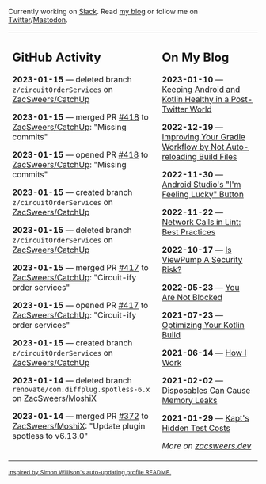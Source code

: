 Currently working on [Slack](https://slack.com/). Read [my blog](https://zacsweers.dev/) or follow me on [Twitter](https://twitter.com/ZacSweers)/[Mastodon](https://hachyderm.io/@ZacSweers).

<table><tr><td valign="top" width="60%">

## GitHub Activity
<!-- githubActivity starts -->
**2023-01-15** — deleted branch `z/circuitOrderServices` on [ZacSweers/CatchUp](https://github.com/ZacSweers/CatchUp)

**2023-01-15** — merged PR [#418](https://github.com/ZacSweers/CatchUp/pull/418) to [ZacSweers/CatchUp](https://github.com/ZacSweers/CatchUp): "Missing commits"

**2023-01-15** — opened PR [#418](https://github.com/ZacSweers/CatchUp/pull/418) to [ZacSweers/CatchUp](https://github.com/ZacSweers/CatchUp): "Missing commits"

**2023-01-15** — created branch `z/circuitOrderServices` on [ZacSweers/CatchUp](https://github.com/ZacSweers/CatchUp)

**2023-01-15** — deleted branch `z/circuitOrderServices` on [ZacSweers/CatchUp](https://github.com/ZacSweers/CatchUp)

**2023-01-15** — merged PR [#417](https://github.com/ZacSweers/CatchUp/pull/417) to [ZacSweers/CatchUp](https://github.com/ZacSweers/CatchUp): "Circuit-ify order services"

**2023-01-15** — opened PR [#417](https://github.com/ZacSweers/CatchUp/pull/417) to [ZacSweers/CatchUp](https://github.com/ZacSweers/CatchUp): "Circuit-ify order services"

**2023-01-15** — created branch `z/circuitOrderServices` on [ZacSweers/CatchUp](https://github.com/ZacSweers/CatchUp)

**2023-01-14** — deleted branch `renovate/com.diffplug.spotless-6.x` on [ZacSweers/MoshiX](https://github.com/ZacSweers/MoshiX)

**2023-01-14** — merged PR [#372](https://github.com/ZacSweers/MoshiX/pull/372) to [ZacSweers/MoshiX](https://github.com/ZacSweers/MoshiX): "Update plugin spotless to v6.13.0"
<!-- githubActivity ends -->
</td><td valign="top" width="40%">

## On My Blog
<!-- blog starts -->
**2023-01-10** — [Keeping Android and Kotlin Healthy in a Post-Twitter World](https://www.zacsweers.dev/keeping-android-healthy/)

**2022-12-19** — [Improving Your Gradle Workflow by Not Auto-reloading Build Files](https://www.zacsweers.dev/improving-your-workflow-by-not-auto-reloading-build-files/)

**2022-11-30** — [Android Studio's "I'm Feeling Lucky" Button](https://www.zacsweers.dev/android-studios-im-feeling-lucky-button/)

**2022-11-22** — [Network Calls in Lint: Best Practices](https://www.zacsweers.dev/network-calls-in-lint-best-practices/)

**2022-10-17** — [Is ViewPump A Security Risk?](https://www.zacsweers.dev/is-viewpump-a-security-risk/)

**2022-05-23** — [You Are Not Blocked](https://www.zacsweers.dev/you-are-not-blocked/)

**2021-07-23** — [Optimizing Your Kotlin Build](https://www.zacsweers.dev/optimizing-your-kotlin-build/)

**2021-06-14** — [How I Work](https://www.zacsweers.dev/how-i-work/)

**2021-02-02** — [Disposables Can Cause Memory Leaks](https://www.zacsweers.dev/disposables-can-cause-memory-leaks/)

**2021-01-29** — [Kapt's Hidden Test Costs](https://www.zacsweers.dev/kapts-hidden-test-costs/)
<!-- blog ends -->
_More on [zacsweers.dev](https://zacsweers.dev/)_
</td></tr></table>

<sub><a href="https://simonwillison.net/2020/Jul/10/self-updating-profile-readme/">Inspired by Simon Willison's auto-updating profile README.</a></sub>